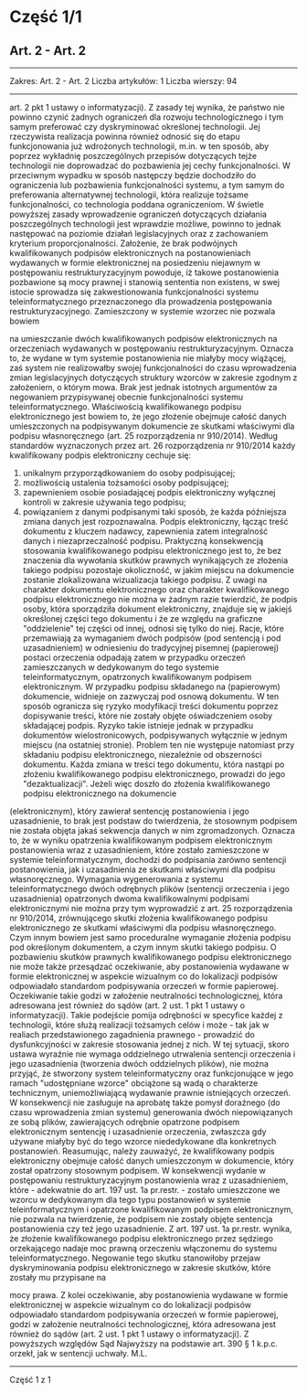 # Część 1/1
## Art. 2 - Art. 2

---

Zakres: Art. 2 - Art. 2
Liczba artykułów: 1
Liczba wierszy: 94

---

art. 2 pkt 1 ustawy o informatyzacji). Z zasady tej wynika, że państwo nie powinno czynić żadnych
ograniczeń dla rozwoju technologicznego i tym samym preferować czy dyskryminować określonej
technologii. Jej rzeczywista realizacja powinna również odnosić się do etapu funkcjonowania już
wdrożonych technologii, m.in. w ten sposób, aby poprzez wykładnię poszczególnych przepisów
dotyczących tejże technologii nie doprowadzać do pozbawienia jej cechy funkcjonalności. W przeciwnym
wypadku w sposób następczy będzie dochodziło do ograniczenia lub pozbawienia funkcjonalności
systemu, a tym samym do preferowania alternatywnej technologii, która realizuje tożsame funkcjonalności,
co technologia poddana ograniczeniom. W świetle powyższej zasady wprowadzenie ograniczeń
dotyczących działania poszczególnych technologii jest wprawdzie możliwe, powinno to jednak następować
na poziomie działań legislacyjnych oraz z zachowaniem kryterium proporcjonalności.
Założenie, że brak podwójnych kwalifikowanych podpisów elektronicznych na postanowieniach
wydawanych w formie elektronicznej na posiedzeniu niejawnym w postępowaniu restrukturyzacyjnym
powoduje, iż takowe postanowienia pozbawione są mocy prawnej i stanowią sententia non existens, w swej
istocie sprowadza się zakwestionowania funkcjonalności systemu teleinformatycznego przeznaczonego dla
prowadzenia postępowania restrukturyzacyjnego. Zamieszczony w systemie wzorzec nie pozwala bowiem

na umieszczanie dwóch kwalifikowanych podpisów elektronicznych na orzeczeniach wydawanych w
postępowaniu restrukturyzacyjnym. Oznacza to, że wydane w tym systemie postanowienia nie miałyby
mocy wiążącej, zaś system nie realizowałby swojej funkcjonalności do czasu wprowadzenia zmian
legislacyjnych dotyczących struktury wzorców w zakresie zgodnym z założeniem, o którym mowa.
Brak jest jednak istotnych argumentów za negowaniem przypisywanej obecnie funkcjonalności systemu
teleinformatycznego.
Właściwością kwalifikowanego podpisu elektronicznego jest bowiem to, że jego złożenie obejmuje całość
danych umieszczonych na podpisywanym dokumencie ze skutkami właściwymi dla podpisu
własnoręcznego (art. 25 rozporządzenia nr 910/2014). Według standardów wyznaczonych przez art. 26
rozporządzenia nr 910/2014 każdy kwalifikowany podpis elektroniczny cechuje się:
1) unikalnym przyporządkowaniem do osoby podpisującej;
2) możliwością ustalenia tożsamości osoby podpisującej;
3) zapewnieniem osobie posiadającej podpis elektroniczny wyłącznej kontroli w zakresie używania tego
podpisu;
4) powiązaniem z danymi podpisanymi taki sposób, że każda późniejsza zmiana danych jest
rozpoznawalna.
Podpis elektroniczny, łącząc treść dokumentu z kluczem nadawcy, zapewnienia zatem integralność danych
i niezaprzeczalność podpisu. Praktyczną konsekwencją stosowania kwalifikowanego podpisu
elektronicznego jest to, że bez znaczenia dla wywołania skutków prawnych wynikających ze złożenia
takiego podpisu pozostaje okoliczność, w jakim miejscu na dokumencie zostanie zlokalizowana
wizualizacja takiego podpisu. Z uwagi na charakter dokumentu elektronicznego oraz charakter
kwalifikowanego podpisu elektronicznego nie można w żadnym razie twierdzić, że podpis osoby, która
sporządziła dokument elektroniczny, znajduje się w jakiejś określonej części tego dokumentu i że ze
względu na graficzne "oddzielenie" tej części od innej, odnosi się tylko do niej.
Racje, które przemawiają za wymaganiem dwóch podpisów (pod sentencją i pod uzasadnieniem) w
odniesieniu do tradycyjnej pisemnej (papierowej) postaci orzeczenia odpadają zatem w przypadku orzeczeń
zamieszczanych w dedykowanym do tego systemie teleinformatycznym, opatrzonych kwalifikowanym
podpisem elektronicznym. W przypadku podpisu składanego na (papierowym) dokumencie, widnieje on
zazwyczaj pod osnową dokumentu. W ten sposób ogranicza się ryzyko modyfikacji treści dokumentu
poprzez dopisywanie treści, które nie zostały objęte oświadczeniem osoby składającej podpis. Ryzyko takie
istnieje jednak w przypadku dokumentów wielostronicowych, podpisywanych wyłącznie w jednym miejscu
(na ostatniej stronie). Problem ten nie występuje natomiast przy składaniu podpisu elektronicznego,
niezależnie od obszerności dokumentu. Każda zmiana w treści tego dokumentu, która nastąpi po złożeniu
kwalifikowanego podpisu elektronicznego, prowadzi do jego "dezaktualizacji". Jeżeli więc doszło do
złożenia kwalifikowanego podpisu elektronicznego na dokumencie

(elektronicznym), który zawierał sentencję postanowienia i jego uzasadnienie, to brak jest podstaw do
twierdzenia, że stosownym podpisem nie została objęta jakaś sekwencja danych w nim zgromadzonych.
Oznacza to, że w wyniku opatrzenia kwalifikowanym podpisem elektronicznym postanowienia wraz z
uzasadnieniem, które zostało zamieszczone w systemie teleinformatycznym, dochodzi do podpisania
zarówno sentencji postanowienia, jak i uzasadnienia ze skutkami właściwymi dla podpisu własnoręcznego.
Wymagania wygenerowania z systemu teleinformatycznego dwóch odrębnych plików (sentencji orzeczenia
i jego uzasadnienia) opatrzonych dwoma kwalifikowalnymi podpisami elektronicznymi nie można przy
tym wyprowadzić z art. 25 rozporządzenia nr 910/2014, zrównującego skutki złożenia kwalifikowanego
podpisu elektronicznego ze skutkami właściwymi dla podpisu własnoręcznego. Czym innym bowiem jest
samo proceduralne wymaganie złożenia podpisu pod określonym dokumentem, a czym innym skutki
takiego podpisu.
O pozbawieniu skutków prawnych kwalifikowanego podpisu elektronicznego nie może także przesądzać
oczekiwanie, aby postanowienia wydawane w formie elektronicznej w aspekcie wizualnym co do
lokalizacji podpisów odpowiadało standardom podpisywania orzeczeń w formie papierowej. Oczekiwanie
takie godzi w założenie neutralności technologicznej, która adresowana jest również do sądów (art. 2 ust. 1
pkt 1 ustawy o informatyzacji). Takie podejście pomija odrębności w specyfice każdej z technologii, które
służą realizacji tożsamych celów i może - tak jak w realiach przedstawionego zagadnienia prawnego -
prowadzić do dysfunkcyjności w zakresie stosowania jednej z nich.
W tej sytuacji, skoro ustawa wyraźnie nie wymaga oddzielnego utrwalenia sentencji orzeczenia i jego
uzasadnienia (tworzenia dwóch oddzielnych plików), nie można przyjąć, że stworzony system
teleinformatyczny oraz funkcjonujące w jego ramach "udostępniane wzorce" obciążone są wadą o
charakterze technicznym, uniemożliwiającą wydawanie prawnie istniejących orzeczeń. W konsekwencji
nie zasługuje na aprobatę także pomysł doraźnego (do czasu wprowadzenia zmian systemu) generowania
dwóch niepowiązanych ze sobą plików, zawierających odrębnie opatrzone podpisem elektronicznym
sentencję i uzasadnienie orzeczenia, zwłaszcza gdy używane miałyby być do tego wzorce niededykowane
dla konkretnych postanowień.
Reasumując, należy zauważyć, że kwalifikowany podpis elektroniczny obejmuje całość danych
umieszczonym w dokumencie, który został opatrzony stosownym podpisem. W konsekwencji wydanie w
postępowaniu restrukturyzacyjnym postanowienia wraz z uzasadnieniem, które - adekwatnie do art. 197
ust. 1a pr.restr. - zostało umieszczone we wzorcu w dedykowanym dla tego typu postanowień w systemie
teleinformatycznym i opatrzone kwalifikowanym podpisem elektronicznym, nie pozwala na twierdzenie, że
podpisem nie zostały objęte sentencja postanowienia czy też jego uzasadnienie. Z art. 197 ust. 1a pr.restr.
wynika, że złożenie kwalifikowanego podpisu elektronicznego przez sędziego orzekającego nadaje moc
prawną orzeczeniu włączonemu do systemu teleinformatycznego. Negowanie tego skutku stanowiłoby
przejaw dyskryminowania podpisu elektronicznego w zakresie skutków, które zostały mu przypisane na

mocy prawa. Z kolei oczekiwanie, aby postanowienia wydawane w formie elektronicznej w aspekcie
wizualnym co do lokalizacji podpisów odpowiadało standardom podpisywania orzeczeń w formie
papierowej, godzi w założenie neutralności technologicznej, która adresowana jest również do sądów (art.
2 ust. 1 pkt 1 ustawy o informatyzacji).
Z powyższych względów Sąd Najwyższy na podstawie art. 390 § 1 k.p.c. orzekł, jak w sentencji uchwały.
M.L.

---

Część 1 z 1